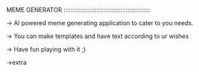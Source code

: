 MEME GENERATOR ::::::::::::::::::::::::::::::::::::::::::::::::::

-> AI powered meme generating application to cater to you needs.

-> You can make templates and have text according to ur wishes 

-> Have fun playing with it ;)

->extra